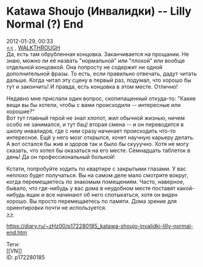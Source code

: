 Katawa Shoujo (Инвалидки) -- Lilly Normal (?) End
==================================================

   
 2012-01-29, 00:33   
   [<<](Katawa%20Shoujo%20(Инвалидки)%20--%20Lilly%20Good%20End)  ,  [WALKTHROUGH](Katawa%20Shoujo%20(Инвалидки)%20--%20100%%20+%20walkthrough)    
 Да, есть там обрубленная концовка. Заканчивается на прощании. Не знаю, можно ли её назвать "нормальной" или "плохой" или вообще отдельной концовкой. Она попросту не содержит ни одной дополнительной фразы. То есть, если правильно отвечать, дадут читать дальше. Когда читал эту сцену в первый раз, подумал, что хорошо бы тут и закончить! И правда, есть концовка в этом месте. Отлично!   
   
 Недавно мне прислали один вопрос, скопипащенный откуда-то: "Какие вещи вы бы хотели, чтобы с вами происходили -- интересные или хорошие?"   
 Вот тут главный герой не знал хлопот, жил обычной жизнью, ничем особо не занимался, и тут бац! вторая смена -- и он переводится в школу инвалидов, где с ним сразу начинает происходить что-то интересное. Ещё у него мозг открылся, хочет научную карьеру делать. А вот остался бы жив и здоров так и было бы скууучно. Хотя не могу сказать, что хотел бы оказаться на его месте. Семнадцать таблеток в день! Да он профессиональный больной!   
   
 Кстати, попробуйте ходить по квартире с закрытыми глазами. У вас неплохо будет получаться. Вы на самом деле мало смотрите вокруг, когда перемещаетесь по знакомым помещениям. Часто, наверное, бывало, что где-нибудь у вас дома в неудобном месте поставят какой-нибудь ящик и все начинают об него спотыкаться, хотя он виден хорошо. Вы просто перемещаетесь по памяти. Дома зрение для ориентировки почти не используется.   
  [>>](Katawa%20Shoujo%20(Инвалидки)%20--%20Hanako%20Good%20End%20+%20Neutral%20End%20+%20Bad%20End)    
    
 <https://diary.ru/~zHz00/p172280185_katawa-shoujo-invalidki-lilly-normal-end.htm>   
   
 Теги:   
 [[VN]]   
 ID: p172280185